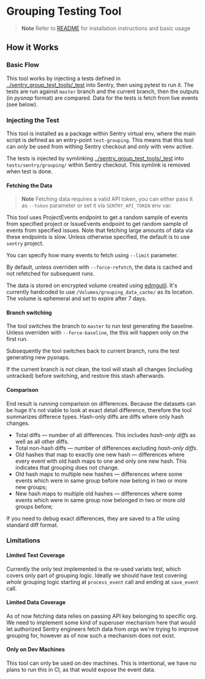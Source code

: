 # Grouping Testing Tool

> **Note**
> Refer to [README](../README.md) for installation instructions and basic usage


## How it Works

### Basic Flow

This tool works by injecting a tests defined in [../sentry_group_test_tools/_test](../sentry_group_test_tools/_test) into
Sentry, then using pytest to run it. The tests are run against `master` branch and the current branch, then the outputs
(in _pysnap_ format) are compared. Data for the tests is fetch from live events (see below).

### Injecting the Test

This tool is installed as a package within Sentry virtual env, where the main script is defined as an entry-point
`test-grouping`. This means that this tool can _only_ be used from withing Sentry checkout and _only_ with venv active.

The tests is injected by symlinking [../sentry_group_test_tools/_test](../sentry_group_test_tools/_test) into
`tests/sentry/grouping/` within Sentry checkout. This symlink is removed when test is done.


#### Fetching the Data

> **Note**
> Fetching data requires a valid API token, you can either pass it as `--token` parameter or set it via
> `SENTRY_API_TOKEN` env var.

This tool uses ProjectEvents endpoint to get a random sample of events from specified project or IssueEvents endpoint
to get random sample of events from specified issues. Note that fetching large amounts of data via these endpoints is
slow. Unless otherwise specified, the default is to use `sentry` project.

You can specify how many events to fetch using `--limit` parameter.

By default, unless overriden with `--force-refetch`, the data is cached and not refetched for subsequent runs.

The data is stored on encrypted volume created using [edmgutil](https://github.com/getsentry/edmgutil).
It's currently hardcoded to use `/Volumes/grouping_data_cache/` as its location. The volume is ephemeral
and set to expire after 7 days.

#### Branch switching

The tool switches the branch to `master` to run test generating the baseline. Unless overriden with `--force-baseline`,
the this will happen only on the first run.

Subsequently the tool switches back to current branch, runs the test generating new pysnaps.

If the current branch is not clean, the tool will stash all changes (including untracked) before switching, and restore
this stash afterwards.


#### Comparison

End result is running comparison on differences. Because the datasets can be huge it's not viable to look at exact detail
difference, therefore the tool summarizes differece types. Hash-only diffs are diffs where only hash changes.

- Total diffs — number of all differences. This includes _hash-only diffs_ as well as all other diffs.
- Total non-hash diffs — number of differences excluding _hash-only diffs_.
- Old hashes that map to exactly one new hash — differences where every event with old hash maps to one and only one new hash.
This indicates that grouping does not change.
- Old hash maps to multiple new hashes — differences where some events which were in same group before now belong in two or more new groups;
- New hash maps to multiple old hashes — differences where some events which were in same group now belonged in two or more old groups before;

If you need to debug exact differences, they are saved to a file using standard diff format.

### Limitations

#### Limited Test Coverage

Currently the only test implemented is the re-used variats test, which covers only part of grouping logic. Ideally we should
have test covering _whole_ grouping logic starting at `process_event` call and ending at `save_event` call.

#### Limited Data Coverage

As of now fetching data relies on passing API key belonging to specific org. We need to implement some kind of
superuser mechanism here that would let authorized Sentry engineers fetch data from orgs we're trying to improve
grouping for, however as of now such a mechanism does not exist.

#### Only on Dev Machines

This tool can only be used on dev machines. This is intentional, we have no plans to run this in CI, as that would
expose the event data.